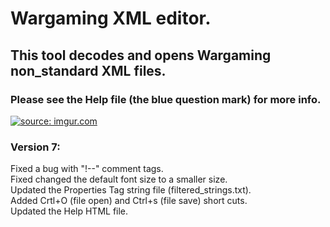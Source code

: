 # Wargaming XML editor.</br>
## This tool decodes and opens Wargaming non_standard XML files.</br>

### Please see the Help file (the blue question mark) for more info.</br>

<a href="https://imgur.com/b7Y6ISi"><img src="https://i.imgur.com/b7Y6ISi.png" title="source: imgur.com" /></a>

### Version 7:</br>
Fixed a bug with "!--" comment tags.</br>
Fixed changed the default font size to a smaller size.</br>
Updated the Properties Tag string file (filtered_strings.txt).</br>
Added Crtl+O (file open) and Ctrl+s (file save) short cuts.</br>
Updated the Help HTML file.</br>



